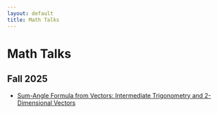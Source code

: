 ```yaml
---
layout: default
title: Math Talks
---
```


# Math Talks

## Fall 2025

- [Sum-Angle Formula from Vectors: Intermediate Trigonometry and 2-Dimensional Vectors](/math-talks/trigonometry-and-2d-vectors/)
